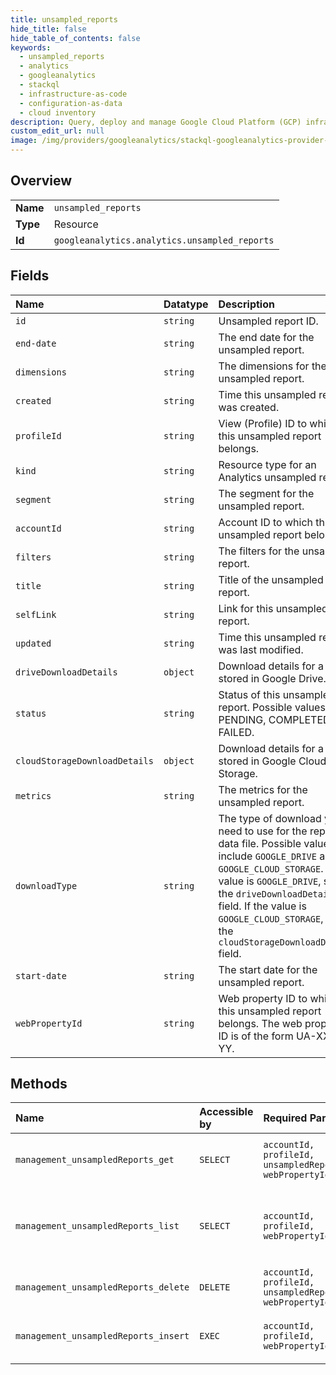 ```yaml
---
title: unsampled_reports
hide_title: false
hide_table_of_contents: false
keywords:
  - unsampled_reports
  - analytics
  - googleanalytics    
  - stackql
  - infrastructure-as-code
  - configuration-as-data
  - cloud inventory
description: Query, deploy and manage Google Cloud Platform (GCP) infrastructure and resources using SQL
custom_edit_url: null
image: /img/providers/googleanalytics/stackql-googleanalytics-provider-featured-image.png
---
```

  
    

## Overview
<table><tbody>
<tr><td><b>Name</b></td><td><code>unsampled_reports</code></td></tr>
<tr><td><b>Type</b></td><td>Resource</td></tr>
<tr><td><b>Id</b></td><td><code>googleanalytics.analytics.unsampled_reports</code></td></tr>
</tbody></table>

## Fields
| Name | Datatype | Description |
|:-----|:---------|:------------|
| `id` | `string` | Unsampled report ID. |
| `end-date` | `string` | The end date for the unsampled report. |
| `dimensions` | `string` | The dimensions for the unsampled report. |
| `created` | `string` | Time this unsampled report was created. |
| `profileId` | `string` | View (Profile) ID to which this unsampled report belongs. |
| `kind` | `string` | Resource type for an Analytics unsampled report. |
| `segment` | `string` | The segment for the unsampled report. |
| `accountId` | `string` | Account ID to which this unsampled report belongs. |
| `filters` | `string` | The filters for the unsampled report. |
| `title` | `string` | Title of the unsampled report. |
| `selfLink` | `string` | Link for this unsampled report. |
| `updated` | `string` | Time this unsampled report was last modified. |
| `driveDownloadDetails` | `object` | Download details for a file stored in Google Drive. |
| `status` | `string` | Status of this unsampled report. Possible values are PENDING, COMPLETED, or FAILED. |
| `cloudStorageDownloadDetails` | `object` | Download details for a file stored in Google Cloud Storage. |
| `metrics` | `string` | The metrics for the unsampled report. |
| `downloadType` | `string` | The type of download you need to use for the report data file. Possible values include `GOOGLE_DRIVE` and `GOOGLE_CLOUD_STORAGE`. If the value is `GOOGLE_DRIVE`, see the `driveDownloadDetails` field. If the value is `GOOGLE_CLOUD_STORAGE`, see the `cloudStorageDownloadDetails` field. |
| `start-date` | `string` | The start date for the unsampled report. |
| `webPropertyId` | `string` | Web property ID to which this unsampled report belongs. The web property ID is of the form UA-XXXXX-YY. |
## Methods
| Name | Accessible by | Required Params | Description |
|:-----|:--------------|:----------------|:------------|
| `management_unsampledReports_get` | `SELECT` | `accountId, profileId, unsampledReportId, webPropertyId` | Returns a single unsampled report. |
| `management_unsampledReports_list` | `SELECT` | `accountId, profileId, webPropertyId` | Lists unsampled reports to which the user has access. |
| `management_unsampledReports_delete` | `DELETE` | `accountId, profileId, unsampledReportId, webPropertyId` | Deletes an unsampled report. |
| `management_unsampledReports_insert` | `EXEC` | `accountId, profileId, webPropertyId` | Create a new unsampled report. |
